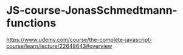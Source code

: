 # JS-course-JonasSchmedtmann-functions
https://www.udemy.com/course/the-complete-javascript-course/learn/lecture/22648643#overview
